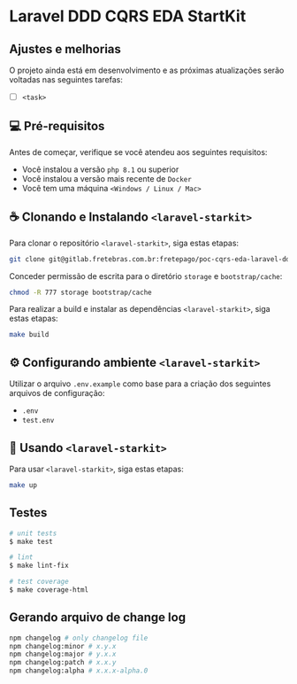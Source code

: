 # Laravel DDD CQRS EDA StartKit

## Ajustes e melhorias

O projeto ainda está em desenvolvimento e as próximas atualizações serão voltadas nas seguintes tarefas:

- [ ] `<task>`

## 💻 Pré-requisitos

Antes de começar, verifique se você atendeu aos seguintes requisitos:

- Você instalou a versão `php 8.1` ou superior
- Você instalou a versão mais recente de `Docker`
- Você tem uma máquina `<Windows / Linux / Mac>`

## ☕ Clonando e Instalando `<laravel-starkit>`

Para clonar o repositório `<laravel-starkit>`, siga estas etapas:

```bash
git clone git@gitlab.fretebras.com.br:fretepago/poc-cqrs-eda-laravel-ddd-ecotone.git
```

Conceder permissão de escrita para o diretório `storage` e `bootstrap/cache`:

```bash
chmod -R 777 storage bootstrap/cache
```

Para realizar a build e instalar as dependências `<laravel-starkit>`, siga estas etapas:

```bash
make build
```

## ⚙️ Configurando ambiente `<laravel-starkit>`

Utilizar o arquivo `.env.example` como base para a criação dos seguintes arquivos de configuração:

- `.env`
- `test.env`

## 🚀 Usando `<laravel-starkit>`

Para usar `<laravel-starkit>`, siga estas etapas:

```bash
make up
```

## Testes

```bash
# unit tests
$ make test

# lint
$ make lint-fix

# test coverage
$ make coverage-html
```

## Gerando arquivo de change log

```bash
npm changelog # only changelog file
npm changelog:minor # x.y.x
npm changelog:major # y.x.x
npm changelog:patch # x.x.y
npm changelog:alpha # x.x.x-alpha.0
```

